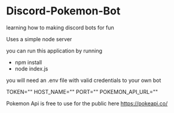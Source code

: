 # Discord-Pokemon-Bot
learning how to making discord bots for fun

Uses a simple node server

you can run this application by running 
 - npm install
 - node index.js
 
 you will need an .env file with valid credentials to your own bot
 
TOKEN=""
HOST_NAME=""
PORT=""
POKEMON_API_URL=""

Pokemon Api is free to use for the public here
https://pokeapi.co/
